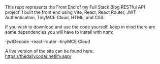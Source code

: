 This repo represents the Front End of my Full Stack Blog RESTful API project. I built the front end using Vite, React, React Router, JWT Authentication, TinyMCE Cloud, HTML, and CSS.


If you wish to download and use the code yourself, keep in mind there are some dependencies you will have to install with npm:

-jwtDecode
-react-router
-tinyMCE Cloud

A live version of the site can be found here:
https://thedailycoder.netlify.app/